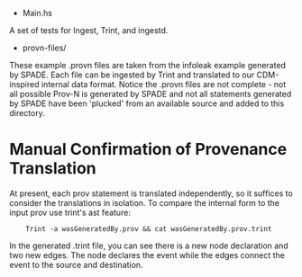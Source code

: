 * Main.hs

A set of tests for Ingest, Trint, and ingestd.

* provn-files/

These example .provn files are taken from the infoleak example generated by
SPADE.  Each file can be ingested by Trint and translated to our CDM-inspired
internal data format.  Notice the .provn files are not complete - not all
possible Prov-N is generated by SPADE and not all statements generated by SPADE
have been 'plucked' from an available source and added to this directory.

# Manual Confirmation of Provenance Translation

At present, each prov statement is translated independently, so it suffices to
consider the translations in isolation.  To compare the internal form to the
input prov use trint's ast feature:

```
    Trint -a wasGeneratedBy.prov && cat wasGeneratedBy.prov.trint
```

In the generated .trint file, you can see there is a new node declaration and
two new edges.  The node declares the event while the edges connect the event to
the source and destination.
